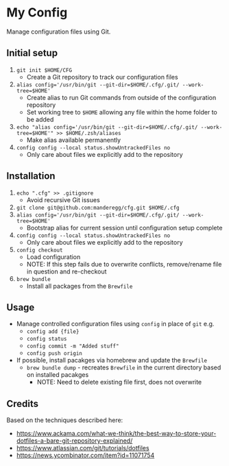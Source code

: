 # My Config

Manage configuration files using Git.

## Initial setup

1. `git init $HOME/CFG`
   - Create a Git repository to track our configuration files
2. `alias config='/usr/bin/git --git-dir=$HOME/.cfg/.git/ --work-tree=$HOME'`
   - Create alias to run Git commands from outside of the configuration repository
   - Set working tree to `$HOME` allowing any file within the home folder to be added
3. `echo "alias config='/usr/bin/git --git-dir=$HOME/.cfg/.git/ --work-tree=$HOME'" >> $HOME/.zsh/aliases`
   - Make alias available permanently
4. `config config --local status.showUntrackedFiles no`
   - Only care about files we explicitly add to the repository

## Installation

1. `echo ".cfg" >> .gitignore`
   - Avoid recursive Git issues
2. `git clone git@github.com:manderegg/cfg.git $HOME/.cfg`
3. `alias config='/usr/bin/git --git-dir=$HOME/.cfg/.git/ --work-tree=$HOME'`
   - Bootstrap alias for current session until configuration setup complete
4. `config config --local status.showUntrackedFiles no`
   - Only care about files we explicitly add to the repository
5. `config checkout`
   - Load configuration
   - NOTE: If this step fails due to overwrite conflicts, remove/rename file in question and re-checkout
6. `brew bundle`
   - Install all packages from the `Brewfile`

## Usage

- Manage controlled configuration files using `config` in place of `git` e.g.
  - `config add {file}`
  - `config status`
  - `config commit -m "Added stuff"`
  - `config push origin`
- If possible, install pacakges via homebrew and update the `Brewfile`
  - `brew bundle dump` - recreates `Brewfile` in the current directory based on installed pacakges
    - NOTE: Need to delete existing file first, does not overwrite

## Credits

Based on the techniques described here:

- https://www.ackama.com/what-we-think/the-best-way-to-store-your-dotfiles-a-bare-git-repository-explained/
- https://www.atlassian.com/git/tutorials/dotfiles
- https://news.ycombinator.com/item?id=11071754
